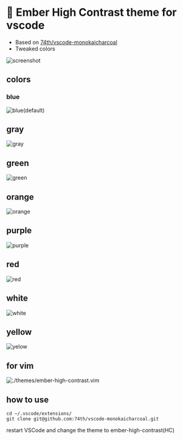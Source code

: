 # 🌈 Ember High Contrast theme for vscode

- Based on [74th/vscode-monokaicharcoal](https://github.com/74th/vscode-monokaicharcoal)
- Tweaked colors

![screenshot](./screenshot.png)

## colors

### blue

![blue(default)](screenshot-blue.png)

## gray

![gray](screenshot-gray.png)

## green

![green](screenshot-green.png)

## orange

![orange](screenshot-orange.png)

## purple

![purple](screenshot-purple.png)

## red

![red](screenshot-red.png)

## white

![white](screenshot-white.png)

## yellow

![yelow](screenshot-yellow.png)

## for vim

![./themes/ember-high-contrast.vim](./themes/ember-high-contrast.vim)

## how to use

```
cd ~/.vscode/extensions/
git clone git@github.com:74th/vscode-monokaicharcoal.git
```

restart VSCode and change the theme to ember-high-contrast(HC)
